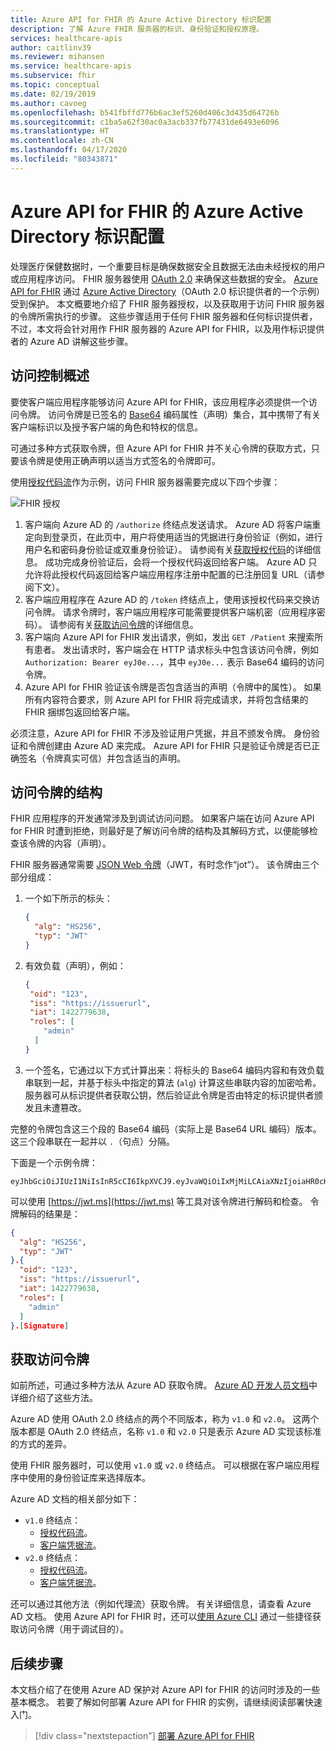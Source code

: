 ```yaml
---
title: Azure API for FHIR 的 Azure Active Directory 标识配置
description: 了解 Azure FHIR 服务器的标识、身份验证和授权原理。
services: healthcare-apis
author: caitlinv39
ms.reviewer: mihansen
ms.service: healthcare-apis
ms.subservice: fhir
ms.topic: conceptual
ms.date: 02/19/2019
ms.author: cavoeg
ms.openlocfilehash: b541fbffd776b6ac3ef5260d406c3d435d64726b
ms.sourcegitcommit: c1ba5a62f30ac0a3acb337fb77431de6493e6096
ms.translationtype: HT
ms.contentlocale: zh-CN
ms.lasthandoff: 04/17/2020
ms.locfileid: "80343871"
---
```

# <a name="azure-active-directory-identity-configuration-for-azure-api-for-fhir"></a>Azure API for FHIR 的 Azure Active Directory 标识配置

处理医疗保健数据时，一个重要目标是确保数据安全且数据无法由未经授权的用户或应用程序访问。 FHIR 服务器使用 [OAuth 2.0](https://oauth.net/2/) 来确保这些数据的安全。 [Azure API for FHIR](https://azure.microsoft.com/services/azure-api-for-fhir/) 通过 [Azure Active Directory](https://docs.azure.cn/active-directory/)（OAuth 2.0 标识提供者的一个示例）受到保护。 本文概要地介绍了 FHIR 服务器授权，以及获取用于访问 FHIR 服务器的令牌所需执行的步骤。 这些步骤适用于任何 FHIR 服务器和任何标识提供者，不过，本文将会针对用作 FHIR 服务器的 Azure API for FHIR，以及用作标识提供者的 Azure AD 讲解这些步骤。

## <a name="access-control-overview"></a>访问控制概述

要使客户端应用程序能够访问 Azure API for FHIR，该应用程序必须提供一个访问令牌。 访问令牌是已签名的 [Base64](https://en.wikipedia.org/wiki/Base64) 编码属性（声明）集合，其中携带了有关客户端标识以及授予客户端的角色和特权的信息。

可通过多种方式获取令牌，但 Azure API for FHIR 并不关心令牌的获取方式，只要该令牌是使用正确声明以适当方式签名的令牌即可。 

使用[授权代码流](https://docs.azure.cn/active-directory/develop/v1-protocols-oauth-code)作为示例，访问 FHIR 服务器需要完成以下四个步骤：

![FHIR 授权](media/azure-ad-hcapi/fhir-authorization.png)

1. 客户端向 Azure AD 的 `/authorize` 终结点发送请求。 Azure AD 将客户端重定向到登录页，在此页中，用户将使用适当的凭据进行身份验证（例如，进行用户名和密码身份验证或双重身份验证）。 请参阅有关[获取授权代码](https://docs.azure.cn/active-directory/develop/v1-protocols-oauth-code#request-an-authorization-code)的详细信息。 成功完成身份验证后，会将一个授权代码返回给客户端。  Azure AD 只允许将此授权代码返回给客户端应用程序注册中配置的已注册回复 URL（请参阅下文）。
1. 客户端应用程序在 Azure AD 的 `/token` 终结点上，使用该授权代码来交换访问令牌。 请求令牌时，客户端应用程序可能需要提供客户端机密（应用程序密码）。 请参阅有关[获取访问令牌](https://docs.azure.cn/active-directory/develop/v1-protocols-oauth-code#use-the-authorization-code-to-request-an-access-token)的详细信息。
1. 客户端向 Azure API for FHIR 发出请求，例如，发出 `GET /Patient` 来搜索所有患者。 发出请求时，客户端会在 HTTP 请求标头中包含该访问令牌，例如 `Authorization: Bearer eyJ0e...`，其中 `eyJ0e...` 表示 Base64 编码的访问令牌。
1. Azure API for FHIR 验证该令牌是否包含适当的声明（令牌中的属性）。 如果所有内容符合要求，则 Azure API for FHIR 将完成请求，并将包含结果的 FHIR 捆绑包返回给客户端。

必须注意，Azure API for FHIR 不涉及验证用户凭据，并且不颁发令牌。 身份验证和令牌创建由 Azure AD 来完成。 Azure API for FHIR 只是验证令牌是否已正确签名（令牌真实可信）并包含适当的声明。

## <a name="structure-of-an-access-token"></a>访问令牌的结构

FHIR 应用程序的开发通常涉及到调试访问问题。 如果客户端在访问 Azure API for FHIR 时遭到拒绝，则最好是了解访问令牌的结构及其解码方式，以便能够检查该令牌的内容（声明）。 

FHIR 服务器通常需要 [JSON Web 令牌](https://en.wikipedia.org/wiki/JSON_Web_Token)（JWT，有时念作“jot”）。 该令牌由三个部分组成：

1. 一个如下所示的标头：
    ```json
    {
      "alg": "HS256",
      "typ": "JWT"
    }
    ```
1. 有效负载（声明），例如：
    ```json
    {
     "oid": "123",
     "iss": "https://issuerurl",
     "iat": 1422779638,
     "roles": [
        "admin"
      ]
    }
    ```
1. 一个签名，它通过以下方式计算出来：将标头的 Base64 编码内容和有效负载串联到一起，并基于标头中指定的算法 (`alg`) 计算这些串联内容的加密哈希。 服务器可从标识提供者获取公钥，然后验证此令牌是否由特定的标识提供者颁发且未遭篡改。

完整的令牌包含这三个段的 Base64 编码（实际上是 Base64 URL 编码）版本。 这三个段串联在一起并以 `.`（句点）分隔。

下面是一个示例令牌：

```
eyJhbGciOiJIUzI1NiIsInR5cCI6IkpXVCJ9.eyJvaWQiOiIxMjMiLCAiaXNzIjoiaHR0cHM6Ly9pc3N1ZXJ1cmwiLCJpYXQiOjE0MjI3Nzk2MzgsInJvbGVzIjpbImFkbWluIl19.gzSraSYS8EXBxLN_oWnFSRgCzcmJmMjLiuyu5CSpyHI
```

可以使用 [https://jwt.ms](https://jwt.ms) 等工具对该令牌进行解码和检查。 令牌解码的结果是：

```json
{
  "alg": "HS256",
  "typ": "JWT"
}.{
  "oid": "123",
  "iss": "https://issuerurl",
  "iat": 1422779638,
  "roles": [
    "admin"
  ]
}.[Signature]
```

## <a name="obtaining-an-access-token"></a>获取访问令牌

如前所述，可通过多种方法从 Azure AD 获取令牌。 [Azure AD 开发人员文档](https://docs.azure.cn/active-directory/develop/)中详细介绍了这些方法。

Azure AD 使用 OAuth 2.0 终结点的两个不同版本，称为 `v1.0` 和 `v2.0`。 这两个版本都是 OAuth 2.0 终结点，名称 `v1.0` 和 `v2.0` 只是表示 Azure AD 实现该标准的方式的差异。 

使用 FHIR 服务器时，可以使用 `v1.0` 或 `v2.0` 终结点。 可以根据在客户端应用程序中使用的身份验证库来选择版本。

Azure AD 文档的相关部分如下：

* `v1.0` 终结点：
    * [授权代码流](https://docs.azure.cn/active-directory/develop/v1-protocols-oauth-code)。
    * [客户端凭据流](https://docs.azure.cn/active-directory/develop/v1-oauth2-client-creds-grant-flow)。
* `v2.0` 终结点：
    * [授权代码流](https://docs.azure.cn/active-directory/develop/v2-oauth2-auth-code-flow)。
    * [客户端凭据流](https://docs.azure.cn/active-directory/develop/v2-oauth2-client-creds-grant-flow)。

还可以通过其他方法（例如代理流）获取令牌。 有关详细信息，请查看 Azure AD 文档。 使用 Azure API for FHIR 时，还可以[使用 Azure CLI](get-healthcare-apis-access-token-cli.md) 通过一些捷径获取访问令牌（用于调试目的）。

## <a name="next-steps"></a>后续步骤

本文档介绍了在使用 Azure AD 保护对 Azure API for FHIR 的访问时涉及的一些基本概念。 若要了解如何部署 Azure API for FHIR 的实例，请继续阅读部署快速入门。

>[!div class="nextstepaction"]
>[部署 Azure API for FHIR](fhir-paas-portal-quickstart.md)